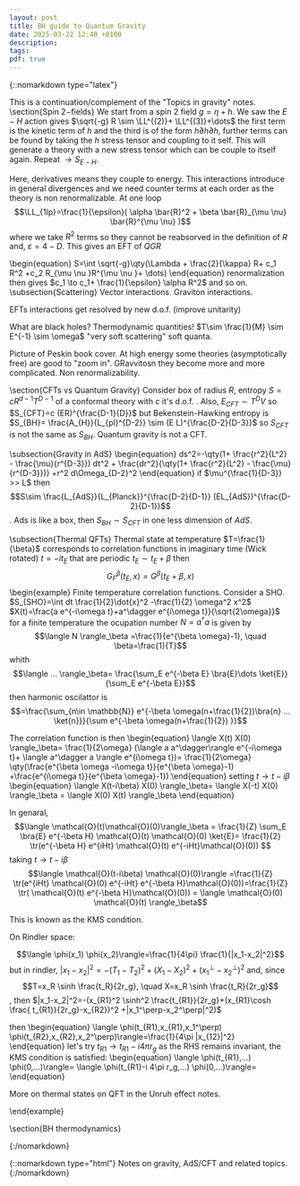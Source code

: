 ```yaml
---
layout: post
title: BH guide to Quantum Gravity
date: 2025-03-22 12:40 +0100
description:
tags:
pdf: true
---
```


<!--more-->



{::nomarkdown type="latex"}





This is a continuation/complement of the "Topics in gravity" notes.
\section{Spin $2-$fields}
We start from a spin $2$ field $g=\eta + h$. We saw the $E-H$ action gives $\sqrt{-g} R \sim \LL^{(2)}+ \LL^{(3)}+\dots$
the first term is the kinetic term of $h$ and the third is of the form $h \partial h \partial h$, further terms can be found by taking the $h$ stress tensor and coupling to it self. 
This will generate a theory with a new stress tensor which can be couple to itself again. Repeat $\to S_{E-H}$.

Here, derivatives means they couple to energy. This interactions introduce in general divergences 
and we need counter terms at each order as the theory is non renormalizable. At one loop $$\LL_{1lp}=\frac{1}{\epsilon}( \alpha \bar{R}^2 + \beta \bar{R}_{\mu \nu} \bar{R}^{\mu \nu} )$$
where we take $R^2$ terms so they cannot be reabsorved in the definition of $R$ and, $\varepsilon=4-D$. This gives an EFT of $QGR$

\begin{equation}
    S=\int \sqrt{-g}\qty(\Lambda + \frac{2}{\kappa} R+ c_1 R^2 +c_2 R_{\mu \nu }R^{\mu \nu }+ \dots)
\end{equation}
renormalization then gives $c_1 \to c_1+ \frac{1}{\epsilon} \alpha R^2$ and so on.
\subsection{Scattering}
Vector interactions. Graviton interactions. 

EFTs interactions get resolved by new d.o.f. (improve unitarity)


What are black holes? Thermodynamic quantities! $T\sim \frac{1}{M} \sim E^{-1} \sim \omega$ "very soft scattering" soft quanta.

Picture of Peskin book cover. At high energy some theories (asymptotically free) are good to "zoom in". GRavvitosn they become more and more complicated. Non renormalizability.


\section{CFTs vs Quantum Gravity}
Consider box of radius $R$, entropy $S= c R^{d-1} T^{D-1}$ of a conformal theory with $c$ it's d.o.f. . Also, $E_{CFT} \sim T^{D} V$ so $S_{CFT}=c (ER)^{\frac{D-1}{D}}$
but Bekenstein-Hawking entropy is $S_{BH}= \frac{A_{H}}{L_{pl}^{D-2}} \sim (E L)^{\frac{D-2}{D-3}}$
 so $S_{CFT}$ is not the same as $S_{BH}$. Quantum gravity is not a CFT.

 \subsection{Gravity in AdS}
 \begin{equation}
    ds^2=-\qty(1+ \frac{r^2}{L^2} - \frac{\mu}{r^{D-3}}) dt^2 + \frac{dr^2}{\qty(1+ \frac{r^2}{L^2} - \frac{\mu}{r^{D-3}})} +r^2 d\Omega_{D-2}^2
 \end{equation}
 if $\mu^{\frac{1}{D-3}} >> L$ then $$S\sim \frac{L_{AdS}}{L_{Planck}}^{\frac{D-2}{D-1}} (EL_{AdS})^{\frac{D-2}{D-1}}$$. Ads is like a box, then $S_{BH} \sim S_{CFT}$ in one less dimension of $AdS$.

\subsection{Thermal QFTs}
Thermal state at temperature $T=\frac{1}{\beta}$ corresponds to correlation functions in imaginary time (Wick rotated) 
$t=-it_E$ that are periodic $t_E\sim t_E+\beta$ then $$G_F^\beta(t_E,x)= G^\beta (t_E+\beta,x)$$
\begin{example}
    Finite temperature correlation functions. Consider a SHO. $S_{SHO}=\int dt \frac{1}{2}\dot{x}^2 -\frac{1}{2} \omega^2 x^2$
    $X(t)=\frac{a e^{-i\omega t}+a^\dagger e^{i\omega t}}{\sqrt{2\omega}}$ for a finite temperature the ocupation number $N= a^\dagger a$ is given by 
    $$\langle N \rangle_\beta =\frac{1}{e^{\beta \omega}-1}, \quad \beta=\frac{1}{T}$$
    whith $$\langle ... \rangle_\beta= \frac{\sum_E e^{-\beta E} \bra{E}\dots \ket{E}}{\sum_E e^{-\beta E}}$$ then harmonic oscilattor is 
    $$=\frac{\sum_{n\in \mathbb{N}} e^{-\beta \omega(n+\frac{1}{2})\bra{n} ... \ket{n}}}{\sum e^{-\beta \omega(n+\frac{1}{2}) }}$$

 The correlation function is then 
 \begin{equation}
    \langle X(t) X(0) \rangle_\beta= \frac{1}{2\omega} (\langle a a^\dagger\rangle e^{-i\omega t}+ \langle a^\dagger a \rangle e^{i\omega t})= \frac{1}{2\omega} \qty(\frac{e^{\beta \omega -i\omega t}}{e^{\beta \omega}-1} +\frac{e^{i\omega t}}{e^{\beta \omega}-1})
 \end{equation}
 setting $t\to t-i\beta$ 
 \begin{equation}
    \langle X(t-i\beta) X(0) \rangle_\beta= \langle X(-t) X(0) \rangle_\beta = \langle X(0) X(t) \rangle_\beta
 \end{equation}

 In genaral, $$\langle \mathcal{O}(t)\mathcal{O}(0)\rangle_\beta = \frac{1}{Z} \sum_E \bra{E} e^{-\beta H} \mathcal{O}(t) \mathcal{O}(0) \ket{E}= \frac{1}{2} \tr(e^{-\beta H} e^{iHt} \mathcal{O}(t) e^{-iHt}\mathcal{O}(0))  $$
 taking $t\to t-i \beta$ 
 $$\langle \mathcal{O}(t-i\beta) \mathcal{O}(0)\rangle =\frac{1}{Z} \tr(e^{iHt} \mathcal{O}(0) e^{-iHt} e^{-\beta H}\mathcal{O}(0))=\frac{1}{Z} \tr( \mathcal{O}(t) e^{-\beta H}\mathcal{O}(0)) = \langle \mathcal{O}(0) \mathcal{O}(t) \rangle_\beta$$
 
 This is known as the KMS condition.
 
 On Rindler space:
 
 $$\langle \phi(x_1) \phi(x_2)\rangle=\frac{1}{4\pi} \frac{1}{|x_1-x_2|^2}$$ but in rindler,
 $|x_1-x_2|^2=-(T_1-T_2)^2+(X_1-X_2)^2+(x_1^\perp -x_2^\perp)^2$ and, since $$T=x_R \sinh \frac{t_R}{2r_g}, \quad X=x_R \sinh \frac{t_R}{2r_g}$$, then $|x_1-x_2|^2=-(x_{R1}^2 \sinh^2 \frac{t_{R1}}{2r_g}+(x_{R1}\cosh \frac{ t_{R1}}{2r_g}-x_{R2})^2 +|x_1^\perp-x_2^\perp|^2)$
 
 then 
 \begin{equation}
     \langle \phi(t_{R1},x_{R1},x_1^\perp) \phi(t_{R2},x_{R2},x_2^\perp)\rangle=\frac{1}{4\pi |x_{12}|^2}\
 \end{equation}
 let's try $t_{R1}\to t_{R1}-i4\pi r_g$ as the RHS remains invariant, the KMS condition is satisfied:
 \begin{equation}
     \langle \phi(t_{R1},...) \phi(0,...)\rangle=   \langle \phi(t_{R1}-i 4\pi r_g,...) \phi(0,...)\rangle=
 \end{equation}
 
 More on thermal states on QFT in the Unruh effect notes. 
 
\end{example}


\section{BH thermodynamics}


{:/nomarkdown}

{::nomarkdown type="html"}
Notes on gravity, AdS/CFT and related topics.
{:/nomarkdown}




